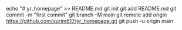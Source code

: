 echo "# yr_homepage" >> README.md
git init
git add README.md
git commit -m "first commit"
git branch -M main
git remote add origin https://github.com/yurim617/yr_homepage.git
git push -u origin main